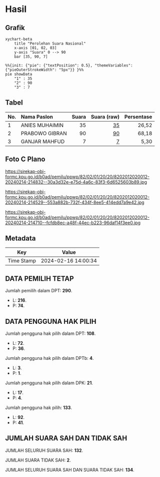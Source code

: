 # Hasil

## Grafik

```mermaid
xychart-beta
    title "Perolehan Suara Nasional"
    x-axis [01, 02, 03]
    y-axis "Suara" 0 --> 90
    bar [35, 90, 7]
```

```mermaid
%%{init: {"pie": {"textPosition": 0.5}, "themeVariables": {"pieOuterStrokeWidth": "5px"}} }%%
pie showData
    "1" : 35
    "2" : 90
    "3" : 7
```

## Tabel

| No. | Nama Paslon    | Suara | Suara (raw) | Persentase |
|:--- |:-------------- | -----:| -----------:| ----------:|
| 1   | ANIES MUHAIMIN | 35    | [35][p-1]   | 26,52      |
| 2   | PRABOWO GIBRAN | 90    | [90][p-2]   | 68,18      |
| 3   | GANJAR MAHFUD  | 7     | [7][p-3]    | 5,30       |


[p-1]: https://github.com/gigit-pemilu/pemilu-2024/blob/main/pilpres/hitung-suara/sub/82-maluku-utara/sub/02-halmahera-tengah/sub/01-weda/sub/2020-fidy-jaya/sub/012-tps/sub/paslon-1.txt
[p-2]: https://github.com/gigit-pemilu/pemilu-2024/blob/main/pilpres/hitung-suara/sub/82-maluku-utara/sub/02-halmahera-tengah/sub/01-weda/sub/2020-fidy-jaya/sub/012-tps/sub/paslon-2.txt
[p-3]: https://github.com/gigit-pemilu/pemilu-2024/blob/main/pilpres/hitung-suara/sub/82-maluku-utara/sub/02-halmahera-tengah/sub/01-weda/sub/2020-fidy-jaya/sub/012-tps/sub/paslon-3.txt

## Foto C Plano

https://sirekap-obj-formc.kpu.go.id/b0ad/pemilu/ppwp/82/02/01/20/20/8202012020012-20240214-214832--30a3d32e-e75d-4a6c-83f3-6d6525603b89.jpg

https://sirekap-obj-formc.kpu.go.id/b0ad/pemilu/ppwp/82/02/01/20/20/8202012020012-20240214-214529--553a882b-732f-434f-8ee5-414edd7a9e42.jpg

https://sirekap-obj-formc.kpu.go.id/b0ad/pemilu/ppwp/82/02/01/20/20/8202012020012-20240214-214710--fcfdb8ec-a48f-44ec-b223-96daf14f3ee0.jpg


## Metadata

| Key        | Value               |
| ---------- | ------------------- |
| Time Stamp | 2024-02-16 14:00:34 |


## DATA PEMILIH TETAP

Jumlah pemilih dalam DPT: **290**.
 * L: **216**.
 * P: **74**.

## DATA PENGGUNA HAK PILIH

Jumlah pengguna hak pilih dalam DPT: **108**.
 * L: **72**.
 * P: **36**.

Jumlah pengguna hak pilih dalam DPTb: **4**.
 * L: **3**.
 * P: **1**.

Jumlah pengguna hak pilih dalam DPK: **21**.
 * L: **17**.
 * P: **4**.

Jumlah pengguna hak pilih: **133**.
 * L: **92**.
 * P: **41**.

## JUMLAH SUARA SAH DAN TIDAK SAH

JUMLAH SELURUH SUARA SAH: **132**.

JUMLAH SUARA TIDAK SAH: **2**.

JUMLAH SELURUH SUARA SAH DAN SUARA TIDAK SAH: **134**.


